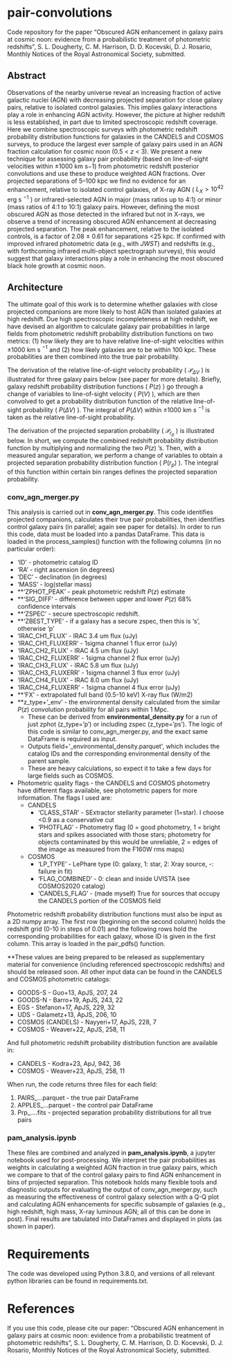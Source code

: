 # pair-convolutions

Code repository for the paper “Obscured AGN enhancement in galaxy pairs at cosmic noon: evidence from a probabilistic treatment of photometric redshifts”, S. L. Dougherty, C. M. Harrison, D. D. Kocevski, D. J. Rosario, Monthly Notices of the Royal Astronomical Society, submitted.

## Abstract
Observations of the nearby universe reveal an increasing fraction of active galactic nuclei (AGN) with decreasing projected separation for close galaxy pairs, relative to isolated control galaxies. This implies galaxy interactions play a role in enhancing AGN activity. However, the picture at higher redshift is less established, in part due to limited spectroscopic redshift coverage. Here we combine spectroscopic surveys with photometric redshift probability distribution functions for galaxies in the CANDELS and COSMOS surveys, to produce the largest ever sample of galaxy pairs used in an AGN fraction calculation for cosmic noon (0.5 < $z$ < 3). We present a new technique for assessing galaxy pair probability (based on line-of-sight velocities within ±1000 km s−1) from photometric redshift posterior convolutions and use these to produce weighted AGN fractions. Over projected separations of 5–100 kpc we find no evidence for an enhancement, relative to isolated control galaxies, of X-ray AGN ( $L_X>10^{42}$ erg s $^{−1}$ ) or infrared-selected AGN in major (mass ratios up to 4:1) or minor (mass ratios of 4:1 to 10:1) galaxy pairs. However, defining the most obscured AGN as those detected in the infrared but not in X-rays, we observe a trend of increasing obscured AGN enhancement at decreasing projected separation. The peak enhancement, relative to the isolated controls, is a factor of 2.08 ± 0.61 for separations <25 kpc. If confirmed with improved infrared photometric data (e.g., with _JWST_) and redshifts (e.g., with forthcoming infrared multi-object spectrograph surveys), this would suggest that galaxy interactions play a role in enhancing the most obscured black hole growth at cosmic noon. 

## Architecture
The ultimate goal of this work is to determine whether galaxies with close projected companions are more likely to host AGN than isolated galaxies at high redshift. Due high spectroscopic incompleteness at high redshift, we have devised an algorithm to calculate galaxy pair probabilities in large fields from photometric redshift probability distribution functions on two metrics: (1) how likely they are to have relative line-of-sight velocities within $\pm 1000$ km s $^{-1}$ and (2) how likely galaxies are to be within 100 kpc. These probabilities are then combined into the true pair probability.

The derivation of the relative line-of-sight velocity probability ( $\mathcal{P}_{\Delta V}$ ) is illustrated for three galaxy pairs below (see paper for more details). Briefly, galaxy redshift probability distribution functions ( $P(z)$ ) go through a change of variables to line-of-sight velocity ( $P(V)$ ), which are then convolved to get a probability distribution function of the relative line-of-sight probability ( $P(\Delta V)$ ). The integral of $P(\Delta V)$ within $\pm 1000$ km s $^{-1}$ is taken as the relative line-of-sight probability.

The derivation of the projected separation probability ( $\mathcal{P}_{r_p}$ ) is illustrated below. In short, we compute the combined redshift probability distribution function by multiplying and normalizing the two $P(z)$ ’s. Then, with a measured angular separation, we perform a change of variables to obtain a projected separation probability distribution function ( $P(r_p)$ ). The integral of this function within certain bin ranges defines the projected separation probability.

### conv_agn_merger.py
This analysis is carried out in **conv_agn_merger.py**. This code identifies projected companions, calculates their true pair probabilities, then identifies control galaxy pairs (in parallel; again see paper for details). In order to run this code, data must be loaded into a pandas DataFrame. This data is loaded in the process_samples() function with the following columns (in no particular order):

- ‘ID’ - photometric catalog ID
- ‘RA’ - right ascension (in degrees)
- ‘DEC’ - declination (in degrees)
- ‘MASS’ - log(stellar mass)
- **‘ZPHOT_PEAK’ - peak photometric redshift $P(z)$ estimate
- **‘SIG_DIFF’ - difference between upper and lower $P(z)$ 68% confidence intervals
- **‘ZSPEC’ - secure spectroscopic redshift.
- **‘ZBEST_TYPE’ - if a galaxy has a secure zspec, then this is ‘s’, otherwise ‘p’
- ‘IRAC_CH1_FLUX’ - IRAC 3.4 um flux (uJy)
- ‘IRAC_CH1_FLUXERR’ - 1sigma channel 1 flux error (uJy)
- ‘IRAC_CH2_FLUX’ - IRAC 4.5 um flux (uJy)
- ‘IRAC_CH2_FLUXERR’ - 1sigma channel 2 flux error (uJy)
- ‘IRAC_CH3_FLUX’ - IRAC 5.8 um flux (uJy)
- ‘IRAC_CH3_FLUXERR’ - 1sigma channel 3 flux error (uJy)
- ‘IRAC_CH4_FLUX’ - IRAC 8.0 um flux (uJy)
- ‘IRAC_CH4_FLUXERR’ - 1sigma channel 4 flux error (uJy)
- **‘FX’ - extrapolated full band (0.5-10 keV) X-ray flux (W/m2)
- **z_type+’_env’ - the environmental density calculated from the similar $P(z)$ convolution probability for all pairs within 1 Mpc. 
  - These can be derived from **environmental_density.py** for a run of just zphot (z_type=’p’) or including zspec (z_type=’ps’). The logic of this code is similar to conv_agn_merger.py, and the exact same DataFrame is required as input.
  - Outputs field+'_environmental_density.parquet', which includes the catalog IDs and the corresponding environmental density of the parent sample.
  - These are heavy calculations, so expect it to take a few days for large fields such as COSMOS.
- Photometric quality flags - the CANDELS and COSMOS photometry have different flags available, see photometric papers for more information. The flags I used are:
  - CANDELS
    - ‘CLASS_STAR’ - SExtractor stellarity parameter (1=star). I choose <0.9 as a conservative cut
    - ‘PHOTFLAG’ - Photometry flag (0 = good photometry, 1 = bright stars and spikes associated with those stars; photometry for objects contaminated by this would be unreliable, 2 = edges of the image as measured from the F160W rms maps)
  - COSMOS
    - ‘LP_TYPE’ - LePhare type (0: galaxy, 1: star, 2: Xray source, -: failure in fit)
    - ‘FLAG_COMBINED’ - 0: clean and inside UVISTA (see COSMOS2020 catalog)
    - ‘CANDELS_FLAG’ - (made myself) True for sources that occupy the CANDELS portion of the COSMOS field

Photometric redshift probability distribution functions must also be input as a 2D numpy array. The first row (beginning on the second column) holds the redshift grid (0-10 in steps of 0.01) and the following rows hold the corresponding probabilities for each galaxy, whose ID is given in the first column. This array is loaded in the pair_pdfs() function.

**These values are being prepared to be released as supplementary material for convenience (including referenced spectroscopic redshifts) and should be released soon. All other input data can be found in the CANDELS and COSMOS photometric catalogs:
- GOODS-S - Guo+13, ApJS, 207, 24
- GOODS-N - Barro+19, ApJS, 243, 22
- EGS - Stefanon+17, ApJS, 229, 32
- UDS - Galametz+13, ApJS, 206, 10
- COSMOS (CANDELS) - Nayyeri+17, ApJS, 228, 7
- COSMOS - Weaver+22, ApJS, 258, 11

And full photometric redshift probability distribution function are available in:
- CANDELS - Kodra+23, ApJ, 942, 36
- COSMOS - Weaver+23, ApJS, 258, 11

When run, the code returns three files for each field:
1. PAIRS_…parquet - the true pair DataFrame
2. APPLES_…parquet - the control pair DataFrame
3. Prp_….fits - projected separation probability distributions for all true pairs

### pam_analysis.ipynb
These files are combined and analyzed in **pam_analysis.ipynb**, a jupyter notebook used for post-processing. We interpret the pair probabilities as weights in calculating a weighted AGN fraction in true galaxy pairs, which we compare to that of the control galaxy pairs to find AGN enhancement in bins of projected separation. This notebook holds many flexible tools and diagnostic outputs for evaluating the output of conv_agn_merger.py, such as measuring the effectiveness of control galaxy selection with a Q-Q plot and calculating AGN enhancements for specific subsample of galaxies (e.g., high redshift, high mass, X-ray luminous AGN; all of this can be done in post). Final results are tabulated into DataFrames and displayed in plots (as shown in paper).

# Requirements
The code was developed using Python 3.8.0, and versions of all relevant python libraries can be found in requirements.txt.

# References
If you use this code, please cite our paper: “Obscured AGN enhancement in galaxy pairs at cosmic noon: evidence from a probabilistic treatment of photometric redshifts”, S. L. Dougherty, C. M. Harrison, D. D. Kocevski, D. J. Rosario, Monthly Notices of the Royal Astronomical Society, submitted.



